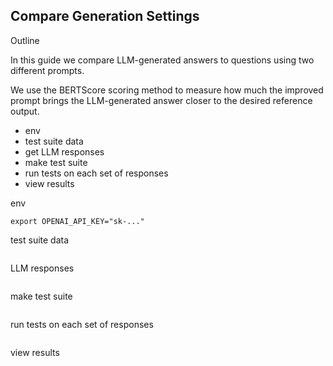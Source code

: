 ## Compare Generation Settings

Outline

In this guide we compare LLM-generated answers to questions using two different prompts. 

We use the BERTScore scoring method to measure how much the improved prompt brings the LLM-generated answer closer to the desired reference output.

- env
- test suite data
- get LLM responses
- make test suite
- run tests on each set of responses
- view results


env
```
export OPENAI_API_KEY="sk-..."
```

test suite data

```python

```


LLM responses

```python

```

make test suite

```python

```

run tests on each set of responses

```python

```

view results

```python

```
